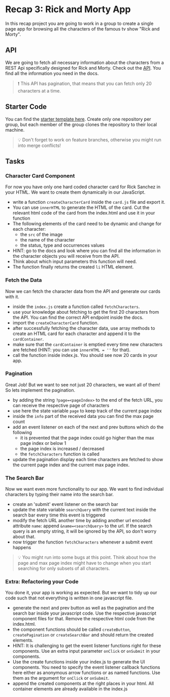 # Recap 3: Rick and Morty App

In this recap project you are going to work in a group to create a single page app for browsing all
the characters of the famous tv show "Rick and Morty".

## API

We are going to fetch all necessary information about the characters from a REST Api specifically
designed for Rick and Morty. Check out the [API](https://rickandmortyapi.com/). You find all the
information you need in the docs.

> ❗️ This API has pagination, that means that you can fetch only 20 characters at a time.

## Starter Code

You can find the
[starter template here](https://github.com/neuefische/web-rick-and-morty-app-template). Create only
one repository per group, but each member of the group clones the repository to their local machine.

> 💡 Don't forget to work on feature branches, otherwise you might run into merge conflicts!

## Tasks

### Character Card Component

For now you have only one hard coded character card for Rick Sanchez in your HTML. We want to create
them dynamically in our JavaScript.

- write a function `createCharacterCard` inside the `card.js` file and export it.
- You can use `innerHTML` to generate the HTML of the card. Cut the relevant html code of the card
  from the index.html and use it in your function
- The following elements of the card need to be dynamic and change for each character:
  - the `src` of the image
  - the name of the character
  - the status, type and occurrences values
- HINT: go to the docs and look where you can find all the information in the character objects you
  will receive from the API.
- Think about which input parameters this function will need.
- The function finally returns the created `li` HTML element.

### Fetch the Data

Now we can fetch the character data from the API and generate our cards with it.

- inside the `index.js` create a function called `fetchCharacters`.
- use your knowledge about fetching to get the first 20 characters from the API. You can find the
  correct API endpoint inside the docs.
- import the `createCharacterCard` function.
- after successfully fetching the character data, use array methods to create an HTML card for each
  character and append it to the `cardContainer`.
- make sure that the `cardContainer` is emptied every time new characters are fetched (HINT: you can
  use `innerHTML = ''` for that).
- call the function inside index.js. You should see now 20 cards in your app.

### Pagination

Great Job! But we want to see not just 20 characters, we want all of them! So lets implement the
pagination.

- by adding the string `?page=<pageIndex>` to the end of the fetch URL, you can receive the
  respective page of characters
- use here the state variable `page` to keep track of the current page index
- inside the `info` part of the received data you can find the max page count
- add an event listener on each of the next and prev buttons which do the following
  - it is prevented that the page index could go higher than the max page index or below 1
  - the page index is increased / decreased
  - the `fetchCharacters` function is called
- update the pagination display each time characters are fetched to show the current page index and
  the current max page index.

### The Search Bar

Now we want even more functionality to our app. We want to find individual characters by typing
their name into the search bar.

- create an 'submit' event listener on the search bar
- update the state variable `searchQuery` with the current text inside the search bar every time
  this event is triggered
- modify the fetch URL another time by adding another url encoded attribute `name`: append
  `&name=<searchQuery>` to the url. If the search query is an empty string, it will be ignored by
  the API, so don't worry about that.
- now trigger the function `fetchCharacters` whenever a submit event happens

> 💡 You might run into some bugs at this point. Think about how the page and max page index might
> have to change when you start searching for only subsets of all characters.

### Extra: Refactoring your Code

You done it, your app is working as expected. But we want to tidy up our code such that not
everything is written in one javascript file.

- generate the next and prev button as well as the pagination and the search bar inside your
  javascript code. Use the respective javascript component files for that. Remove the respective
  html code from the index.html.
- the component functions should be called `createButton`, `createPagination` or `createSearchBar`
  and should return the created elements.
- HINT: It is challenging to get the event listener functions right for these components. Use an
  extra input parameter `onClick` or `onSubmit` in your components.
- Use the create functions inside your index.js to generate the UI components. You need to specify
  the event listener callback functions here either as anonymous arrow functions or as named
  functions. Use them as the argument for `onClick` or `onSubmit`.
- append the created components at the right places in your html. All container elements are already
  available in the index.js
